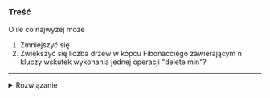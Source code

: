 ### Treść

O ile co najwyżej może
1. Zmniejszyć się
2. Zwiększyć się
liczba drzew w kopcu Fibonacciego zawierającym n kluczy wskutek wykonania jednej operacji "delete min"?
------
<details><summary>Rozwiązanie</summary>
<p>
  
  1. Mamy n = 2^k + 1 pojedynczych drzew stopnia 1, wiec przy operacji deletemin dostaniemy 2^k drzew stopnia 1, które po merge staną się 1 drzewem k-tego stopnia. Więc z n drzew dostaliśmy 1 drzewo. Odp to | n - 1 |
  2. Mamy 1 drzewo składające się z n kluczy, wykonujemy delete min na korzeniu. Korzen w kopcu Fib moze miec maksymalnie logn dzieci (dowod na wykladzie), więc jak obetniemy nasz korzen dostaniemy maksymalnie logn drzew. Więc z 1 drzewa dostalismy logn drzew. Odp to | logn - 1 |

